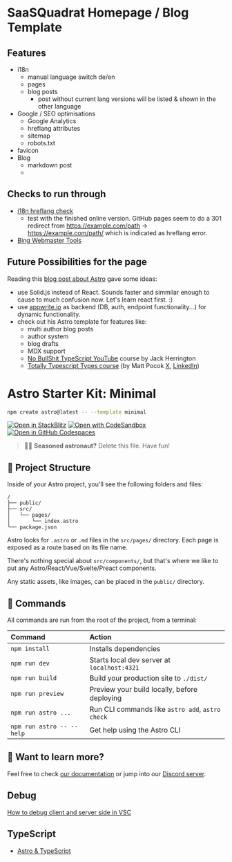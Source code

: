 # SaaSQuadrat Homepage / Blog Template

## Features

* i18n
  * manual language switch de/en
  * pages
  * blog posts
    * post without current lang versions will be listed & shown in the other language
* Google / SEO optimisations
  * Google Analytics
  * hreflang attributes
  * sitemap
  * robots.txt
* favicon
* Blog
  * markdown post
  * 

## Checks to run through

* [i18n hreflang check](https://app.hreflang.org/)
  * test with the finished online version. GitHub pages seem to do a 301 redirect from https://example.com/path -> https://example.com/path/ which is indicated as hreflang error.
* [Bing Webmaster Tools](https://www.bing.com/webmasters/about)

## Future Possibilities for the page

Reading this [blog post about Astro](https://www.eddyvinck.com/blog/what-is-astro/) gave some ideas:

* use Solid.js instead of React. Sounds faster and simmilar enough to cause to much confusion now. Let's learn react first. :)
* use [appwrite.io](https://appwrite.io/) as backend (DB, auth, endpoint functionality...) for dynamic functionality.
* check out his Astro template for features like:
  * multi author blog posts
  * author system
  * blog drafts
  * MDX support
  * [No BullShit TypeScript YouTube](https://www.youtube.com/playlist?list=PLNqp92_EXZBJYFrpEzdO2EapvU0GOJ09n) course by Jack Herrington
  * [Totally Typescript Types course]() (by Matt Pocok [X](https://x.com/mattpocockuk?lang=en), [LinkedIn](https://www.linkedin.com/in/mapocock/?originalSubdomain=uk))

# Astro Starter Kit: Minimal

```sh
npm create astro@latest -- --template minimal
```

[![Open in StackBlitz](https://developer.stackblitz.com/img/open_in_stackblitz.svg)](https://stackblitz.com/github/withastro/astro/tree/latest/examples/minimal)
[![Open with CodeSandbox](https://assets.codesandbox.io/github/button-edit-lime.svg)](https://codesandbox.io/p/sandbox/github/withastro/astro/tree/latest/examples/minimal)
[![Open in GitHub Codespaces](https://github.com/codespaces/badge.svg)](https://codespaces.new/withastro/astro?devcontainer_path=.devcontainer/minimal/devcontainer.json)

> 🧑‍🚀 **Seasoned astronaut?** Delete this file. Have fun!

## 🚀 Project Structure

Inside of your Astro project, you'll see the following folders and files:

```text
/
├── public/
├── src/
│   └── pages/
│       └── index.astro
└── package.json
```

Astro looks for `.astro` or `.md` files in the `src/pages/` directory. Each page is exposed as a route based on its file name.

There's nothing special about `src/components/`, but that's where we like to put any Astro/React/Vue/Svelte/Preact components.

Any static assets, like images, can be placed in the `public/` directory.

## 🧞 Commands

All commands are run from the root of the project, from a terminal:

| Command                   | Action                                           |
| :------------------------ | :----------------------------------------------- |
| `npm install`             | Installs dependencies                            |
| `npm run dev`             | Starts local dev server at `localhost:4321`      |
| `npm run build`           | Build your production site to `./dist/`          |
| `npm run preview`         | Preview your build locally, before deploying     |
| `npm run astro ...`       | Run CLI commands like `astro add`, `astro check` |
| `npm run astro -- --help` | Get help using the Astro CLI                     |

## 👀 Want to learn more?

Feel free to check [our documentation](https://docs.astro.build) or jump into our [Discord server](https://astro.build/chat).

## Debug

[How to debug client and server side in VSC](https://blogthedata.com/post/how-to-debug-an-astro-app/)

## TypeScript

* [Astro & TypeScript](https://docs.astro.build/en/guides/typescript/)